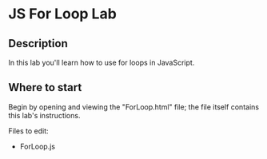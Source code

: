 # JS For Loop Lab


## Description

In this lab you'll learn how to use for loops in JavaScript.


## Where to start

Begin by opening and viewing the "ForLoop.html" file; the file itself contains this lab's instructions.

Files to edit:
- ForLoop.js





